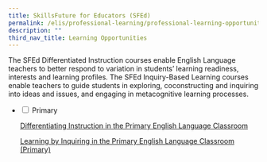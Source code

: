 ```yaml
---
title: SkillsFuture for Educators (SFEd)
permalink: /elis/professional-learning/professional-learning-opportunities/skillsfuture-for-educators-sfed/
description: ""
third_nav_title: Learning Opportunities
---
```

The SFEd Differentiated Instruction courses enable English Language teachers to better respond to variation in students’ learning readiness, interests and learning profiles. The SFEd Inquiry-Based Learning courses enable teachers to guide students in exploring, coconstructing and inquiring into ideas and issues, and engaging in metacognitive learning processes.

<ul class="jekyllcodex_accordion">
  <li>
    <input type="checkbox" id="accordion1">
    <label for="accordion1">Primary</label>
    <div>
      <p><a href="https://staging.d1wti0p44mqune.amplifyapp.com/elis/professional-learning/professional-learning-opportunities/primary/differentiating-instruction/">Differentiating Instruction in the Primary English Language Classroom</a></p>
		<p><a href="https://staging.d1wti0p44mqune.amplifyapp.com/elis/professional-learning/professional-learning-opportunities/primary/learning-by-inquiring/">Learning by Inquiring in the Primary English Language Classroom (Primary)</a></p>
    </div>
	</li>  
</ul>
